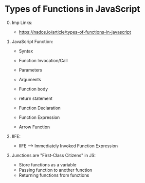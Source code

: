 # Types of Functions in JavaScript

0. Imp Links:

    - https://nados.io/article/types-of-functions-in-javascript

1. JavaScript Function:

    - Syntax
    - Function Invocation/Call

    - Parameters
    - Arguments
    - Function body
    - return statement

    - Function Declaration
    - Function Expression
    - Arrow Function

2. IIFE:

    - IIFE --> Immediately Invoked Function Expression

3. Junctions are "First-Class Citizens" in JS: 

    - Store functions as a variable
    - Passing function to another function
    - Returning functions from functions